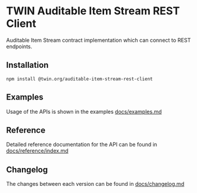 # TWIN Auditable Item Stream REST Client

Auditable Item Stream contract implementation which can connect to REST endpoints.

## Installation

```shell
npm install @twin.org/auditable-item-stream-rest-client
```

## Examples

Usage of the APIs is shown in the examples [docs/examples.md](docs/examples.md)

## Reference

Detailed reference documentation for the API can be found in [docs/reference/index.md](docs/reference/index.md)

## Changelog

The changes between each version can be found in [docs/changelog.md](docs/changelog.md)
